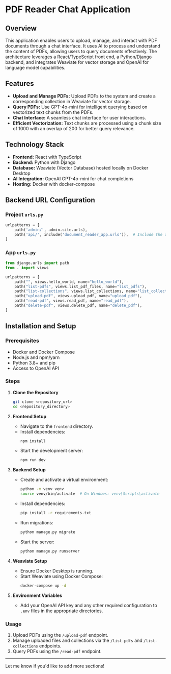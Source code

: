 # PDF Reader Chat Application

## Overview

This application enables users to upload, manage, and interact with PDF documents through a chat interface. It uses AI to process and understand the content of PDFs, allowing users to query documents effectively. The architecture leverages a React/TypeScript front end, a Python/Django backend, and integrates Weaviate for vector storage and OpenAI for language model capabilities.

## Features

- **Upload and Manage PDFs:** Upload PDFs to the system and create a corresponding collection in Weaviate for vector storage.
- **Query PDFs:** Use GPT-4o-mini for intelligent querying based on vectorized text chunks from the PDFs.
- **Chat Interface:** A seamless chat interface for user interactions.
- **Efficient Vectorization:** Text chunks are processed using a chunk size of 1000 with an overlap of 200 for better query relevance.

## Technology Stack

- **Frontend:** React with TypeScript
- **Backend:** Python with Django
- **Database:** Weaviate (Vector Database) hosted locally on Docker Desktop
- **AI Integration:** OpenAI GPT-4o-mini for chat completions
- **Hosting:** Docker with docker-compose

## Backend URL Configuration

### Project `urls.py`
```python
urlpatterns = [
    path('admin/', admin.site.urls),
    path('api/', include('document_reader_app.urls')),  # Include the app's URLs
]
```

### App `urls.py`
```python
from django.urls import path
from . import views

urlpatterns = [
    path("", views.hello_world, name="hello_world"),
    path("list-pdfs", views.list_pdf_files, name="list_pdfs"),
    path("list-collections", views.list_collections, name="list_collections"),
    path("upload-pdf", views.upload_pdf, name="upload_pdf"),
    path("read-pdf", views.read_pdf, name="read_pdf"),
    path("delete-pdf", views.delete_pdf, name="delete_pdf"),
]
```

## Installation and Setup

### Prerequisites

- Docker and Docker Compose
- Node.js and npm/yarn
- Python 3.8+ and pip
- Access to OpenAI API

### Steps

1. **Clone the Repository**
   ```bash
   git clone <repository_url>
   cd <repository_directory>
   ```

2. **Frontend Setup**
   - Navigate to the `frontend` directory.
   - Install dependencies:
     ```bash
     npm install
     ```
   - Start the development server:
     ```bash
     npm run dev
     ```

3. **Backend Setup**
   - Create and activate a virtual environment:
     ```bash
     python -m venv venv
     source venv/bin/activate  # On Windows: venv\Scripts\activate
     ```
   - Install dependencies:
     ```bash
     pip install -r requirements.txt
     ```
   - Run migrations:
     ```bash
     python manage.py migrate
     ```
   - Start the server:
     ```bash
     python manage.py runserver
     ```

4. **Weaviate Setup**
   - Ensure Docker Desktop is running.
   - Start Weaviate using Docker Compose:
     ```bash
     docker-compose up -d
     ```

5. **Environment Variables**
   - Add your OpenAI API key and any other required configuration to `.env` files in the appropriate directories.

### Usage

1. Upload PDFs using the `/upload-pdf` endpoint.
2. Manage uploaded files and collections via the `/list-pdfs` and `/list-collections` endpoints.
3. Query PDFs using the `/read-pdf` endpoint.


---

Let me know if you'd like to add more sections!
